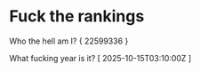 # Fuck the rankings

Who the hell am I?
{ 22599336 }

What fucking year is it?
[ 2025-10-15T03:10:00Z ]
